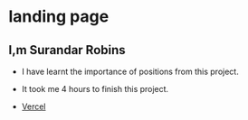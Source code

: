 # landing page

## I,m Surandar Robins

- I have learnt the importance of positions from this project.

- It took me 4 hours to finish this project.

- [Vercel](https://robin-project-5.vercel.app/)
